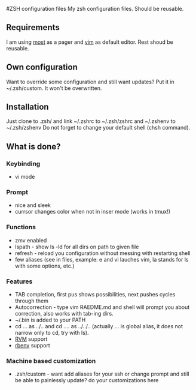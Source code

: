 #ZSH configuration files
My zsh configuration files. Should be reusable.

## Requirements
I am using [most](http://www.jedsoft.org/most/) as a pager and [vim](http://www.vim.org/) as default editor. Rest shoud be reusable.

## Own configuration
Want to override some configuration and still want updates? Put it in ~/.zsh/custom. It won't be overwritten.

## Installation
Just clone to .zsh/ and link ~/.zshrc to ~/.zsh/zshrc and ~/.zshenv to ~/.zsh/zshenv
Do not forget to change your default shell (chsh command).

## What is done?

### Keybinding
* vi mode

### Prompt
* nice and sleek
* currsor changes color when not in inser mode (works in tmux!)

### Functions
* zmv enabled
* lspath - show ls -ld for all dirs on path to given file
* refresh - reload you configuration without messing with restarting shell
* few aliases (see in files, example: e and vi lauches vim, la stands for ls with some options, etc.)

### Features
* TAB completion, first pus shows possibilities, next pushes cycles through them
* Autocorrection - type vim RAEDME.md and shell will prompt you about correction, also works with tab-ing dirs.
* ~/.bin is added to your PATH
* cd ...  as ../.. and cd .... as ../../.. (actually ... is global alias, it does not narrow only to cd, try with ls).
* [RVM](http://rvm.beginrescueend.com/) support
* [rbenv](https://github.com/sstephenson/rbenv) support

### Machine based customization
* .zsh/custom - want add aliases for your ssh or change prompt and still be able to painlessly update? do your customizations here
